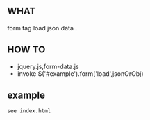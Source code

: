 ## WHAT

  form tag load json data .

## HOW TO

 -   jquery.js,form-data.js
 -   invoke $('#example').form('load',jsonOrObj)
    
## example

    see index.html
    
